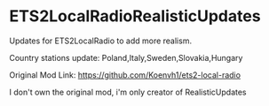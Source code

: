# ETS2LocalRadioRealisticUpdates
Updates for ETS2LocalRadio to add more realism. 
 
Country stations update: Poland,Italy,Sweden,Slovakia,Hungary


Original Mod Link: https://github.com/Koenvh1/ets2-local-radio

I don't own the original mod, i'm only creator of RealisticUpdates 
